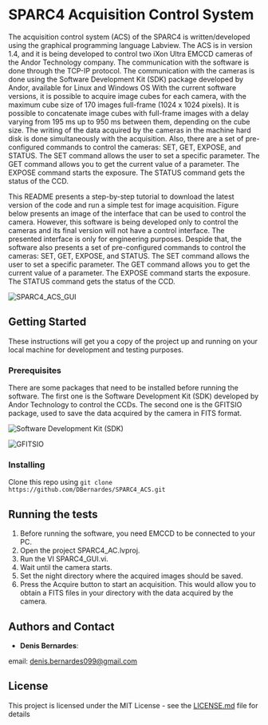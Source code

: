 # SPARC4 Acquisition Control System
The acquisition control system (ACS) of the SPARC4 is written/developed using the graphical programming language Labview. The ACS is in version 1.4, and it is being developed to control two iXon Ultra EMCCD cameras of the Andor Technology company. The communication with the software is done through the TCP-IP protocol. The communication with the cameras is done using the Software Development Kit (SDK) package developed by Andor, available for Linux and Windows OS With the current software versions, it is possible to acquire image cubes for each camera, with the maximum cube size of 170 images full-frame (1024 x 1024 pixels). It is possible to concatenate image cubes with full-frame images with a delay varying from 195 ms up to 950 ms between them, depending on the cube size. The writing of the data acquired by the cameras in the machine hard disk is done simultaneously with the acquisition. Also, there are a set of pre-configured commands to control the cameras: SET, GET, EXPOSE, and STATUS. The SET command allows the user to set a specific parameter. The GET command allows you to get the current value of a parameter. The EXPOSE command starts the exposure. The STATUS command gets the status of the CCD.

This README presents a step-by-step tutorial to download the latest version of the code and run a simple test for image acquisition. Figure below presents an image of the interface that can be used to control the camera. However, this software is being developed only to control the cameras and its final version will not have a control interface. The presented interface is only for engineering purposes. Despide that, the software also presents a set of pre-configured commands to control the cameras: SET, GET, EXPOSE, and STATUS. The SET command allows the user to set a specific parameter. The GET command allows you to get the current value of a parameter. The EXPOSE command starts the exposure. The STATUS command gets the status of the CCD.
 
![SPARC4_ACS_GUI](https://github.com/DBernardes/SPARC4_ACS/blob/master/GUI_LabView.png) 



## Getting Started

These instructions will get you a copy of the project up and running on your local machine for development and testing purposes. 

### Prerequisites
There are some packages that need to be installed before running the software. The first one is the Software Development Kit (SDK) developed by Andor Technology to control the CCDs. The second one is the GFITSIO package, used to save the data acquired by the camera in FITS format. 

![Software Development Kit (SDK)](https://andor.oxinst.com/products/software-development-kit/)

![GFITSIO](https://github.com/USNavalResearchLaboratory/GFITSIO)


### Installing
Clone this repo using ``` git clone https://github.com/DBernardes/SPARC4_ACS.git ```

## Running the tests
1. Before running the software, you need EMCCD to be connected to your PC.
2. Open the project SPARC4_AC.lvproj.
3. Run the VI SPARC4_GUI.vi.
4. Wait until the camera starts.
5. Set the night directory where the acquired images should be saved.
6. Press the Acquire button to start an acquisition. This would allow you to obtain a FITS files in your directory with the data acquired by the camera.

## Authors and Contact

* **Denis Bernardes**: 

email: denis.bernardes099@gmail.com 

## License

This project is licensed under the MIT License - see the [LICENSE.md](LICENSE.md) file for details
